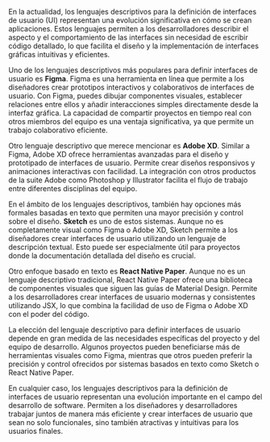 En la actualidad, los lenguajes descriptivos para la definición de interfaces de usuario (UI) representan una evolución significativa en cómo se crean aplicaciones. Estos lenguajes permiten a los desarrolladores describir el aspecto y el comportamiento de las interfaces sin necesidad de escribir código detallado, lo que facilita el diseño y la implementación de interfaces gráficas intuitivas y eficientes.

Uno de los lenguajes descriptivos más populares para definir interfaces de usuario es **Figma**. Figma es una herramienta en línea que permite a los diseñadores crear prototipos interactivos y colaborativos de interfaces de usuario. Con Figma, puedes dibujar componentes visuales, establecer relaciones entre ellos y añadir interacciones simples directamente desde la interfaz gráfica. La capacidad de compartir proyectos en tiempo real con otros miembros del equipo es una ventaja significativa, ya que permite un trabajo colaborativo eficiente.

Otro lenguaje descriptivo que merece mencionar es **Adobe XD**. Similar a Figma, Adobe XD ofrece herramientas avanzadas para el diseño y prototipado de interfaces de usuario. Permite crear diseños responsivos y animaciones interactivas con facilidad. La integración con otros productos de la suite Adobe como Photoshop y Illustrator facilita el flujo de trabajo entre diferentes disciplinas del equipo.

En el ámbito de los lenguajes descriptivos, también hay opciones más formales basadas en texto que permiten una mayor precisión y control sobre el diseño. **Sketch** es uno de estos sistemas. Aunque no es completamente visual como Figma o Adobe XD, Sketch permite a los diseñadores crear interfaces de usuario utilizando un lenguaje de descripción textual. Esto puede ser especialmente útil para proyectos donde la documentación detallada del diseño es crucial.

Otro enfoque basado en texto es **React Native Paper**. Aunque no es un lenguaje descriptivo tradicional, React Native Paper ofrece una biblioteca de componentes visuales que siguen las guías de Material Design. Permite a los desarrolladores crear interfaces de usuario modernas y consistentes utilizando JSX, lo que combina la facilidad de uso de Figma o Adobe XD con el poder del código.

La elección del lenguaje descriptivo para definir interfaces de usuario depende en gran medida de las necesidades específicas del proyecto y del equipo de desarrollo. Algunos proyectos pueden beneficiarse más de herramientas visuales como Figma, mientras que otros pueden preferir la precisión y control ofrecidos por sistemas basados en texto como Sketch o React Native Paper.

En cualquier caso, los lenguajes descriptivos para la definición de interfaces de usuario representan una evolución importante en el campo del desarrollo de software. Permiten a los diseñadores y desarrolladores trabajar juntos de manera más eficiente y crear interfaces de usuario que sean no solo funcionales, sino también atractivas y intuitivas para los usuarios finales.
